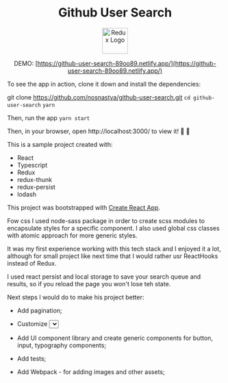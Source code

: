 <h1 align="center">Github User Search</h1>

<div align="center">

<img src='https://github.githubassets.com/images/modules/logos_page/Octocat.png' height='60' alt='Redux Logo' aria-label='redux.js.org' />

DEMO: [https://github-user-search-89oo89.netlify.app/](https://github-user-search-89oo89.netlify.app/)

</div>

To see the app in action, clone it down and install the dependencies:

git clone https://github.com/nosnastya/github-user-search.git
`cd github-user-search`
`yarn`

Then, run the app
`yarn start`

Then, in your browser, open http://localhost:3000/ to view it! 🎉 🎉

This is a sample project created with:
- React
- Typescript
- Redux
- redux-thunk
- redux-persist
- lodash

This project was bootstrapped with [Create React App](https://github.com/facebook/create-react-app).

Fow css I used node-sass package in order to create scss modules to encapsulate styles for a specific component. I also used global css classes with atomic approach for more generic styles.

It was my first experience working with this tech stack and I enjoyed it a lot, although for small project like next time that I would rather usr ReactHooks instead of Redux.

I used react persist and local storage to save your search queue and results, so if you reload the page you won't lose teh state.


Next steps I would do to make his project better:
- Add pagination;

- Customize <Select> component to be more generic (for this small project it’s fine, but in a big project it should accept generic type arguments as a value, not only string);

- Add UI component library and create generic components for button, input, typography components;

- Add tests;

- Add Webpack - for adding images and other assets;
